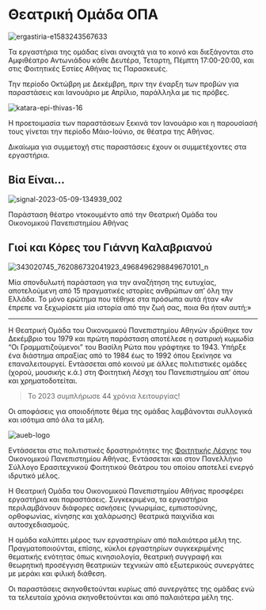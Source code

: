 # Θεατρική Ομάδα ΟΠΑ

![ergastiria-e1583243567633](https://github.com/different-ways/theatrikiopa.eu/assets/16403754/326cb1f5-fe06-446c-9358-5481aecd9ff9)

Τα εργαστήρια της ομάδας είναι ανοιχτά για το κοινό και διεξάγονται στο Αμφιθέατρο Αντωνιάδου κάθε Δευτέρα, Τεταρτη, Πέμπτη 17:00-20:00, και στις Φοιτητικές Εστίες Αθήνας τις Παρασκευές.

Την περίοδο Οκτώβρη με Δεκέμβρη, πριν την έναρξη των προβών για παραστάσεις και Ιανουάριο με Απρίλιο, παράλληλα με τις πρόβες.

![katara-epi-thivas-16](https://github.com/different-ways/theatrikiopa.eu/assets/16403754/e5f8fcbb-dce6-4835-900c-915fb225d299)

Η προετοιμασία των παραστάσεων ξεκινά τον Ιανουάριο και η παρουσίασή τους γίνεται την περίοδο Μάιο-Ιούνιο, σε θέατρα της Αθήνας.

Δικαίωμα για συμμετοχή στις παραστάσεις έχουν οι συμμετέχοντες στα εργαστήρια.

## Βία Είναι…

![signal-2023-05-09-134939_002](https://github.com/different-ways/theatrikiopa.eu/assets/16403754/aa60619d-adce-49af-8cba-e2951d525cb2)

Παράσταση θέατρο ντοκουμέντο από την Θεατρική Ομάδα του Οικονομικού Πανεπιστημίου Αθήνας

## Γιοί και Κόρες του Γιάννη Καλαβριανού

![343020745_762086732041923_4968496298849670101_n](https://github.com/different-ways/theatrikiopa.eu/assets/16403754/02f3ee9a-bcdd-4427-94fc-a278229ca33b)

Μία σπονδυλωτή παράσταση για την αναζήτηση της ευτυχίας, αποτελούμενη από 15 πραγματικές ιστορίες ανθρώπων απ’ όλη την Ελλάδα. Το μόνο ερώτημα που τέθηκε στα πρόσωπα αυτά ήταν «Αν έπρεπε να ξεχωρίσετε μία ιστορία από την ζωή σας, ποια θα ήταν αυτή;»

***

Η Θεατρική Ομάδα του Οικονομικού Πανεπιστημίου Αθηνών ιδρύθηκε τον Δεκέμβριο του 1979 και πρώτη παράσταση αποτέλεσε η σατιρική κωμωδία “Οι Γραμματιζούμενοι” του Βασίλη Ρώτα που γράφτηκε το 1943. Υπήρξε ένα διάστημα απραξίας από το 1984 έως το 1992 όπου ξεκίνησε να επαναλειτουργεί. Εντάσσεται από κοινού με άλλες πολιτιστικές ομάδες (χορού, μουσικής κ.ά.) στη Φοιτητική Λέσχη του Πανεπιστημίου απ’ όπου και χρηματοδοτείται.

> Το 2023 συμπλήρωσε 44 χρόνια λειτουργίας!

Οι αποφάσεις για οποιοδήποτε θέμα της ομάδας λαμβάνονται συλλογικά και ισότιμα από όλα τα μέλη.

![aueb-logo](https://github.com/different-ways/theatrikiopa.eu/assets/16403754/16f96542-9108-474e-a436-390e571be674)

Εντάσσεται στις πολιτιστικές δραστηριότητες της [Φοιτητικής Λέσχης](https://lesxi.aueb.gr) του Οικονομικού Πανεπιστημίου Αθήνας. Εντάσσεται και στον Πανελλήνιο Σύλλογο Ερασιτεχνικού Φοιτητικού Θεάτρου του οποίου αποτελεί ενεργό ιδρυτικό μέλος.

Η Θεατρική Ομάδα του Οικονομικού Πανεπιστημίου Αθήνας προσφέρει εργαστήρια και παραστάσεις. Συγκεκριμένα, τα εργαστήρια περιλαμβάνουν διάφορες ασκήσεις (γνωριμίας, εμπιστοσύνης, ορθοφωνίας, κίνησης και χαλάρωσης) θεατρικά παιχνίδια και αυτοσχεδιασμούς.

H ομάδα καλύπτει μέρος των εργαστηρίων από παλαιότερα μέλη της. Πραγματοποιούνται, επίσης, κύκλοι εργαστηρίων συγκεκριμένης θεματικής ενότητας όπως κινησιολογία, θεατρική συγγραφή και θεωρητική προσέγγιση θεατρικών τεχνικών από εξωτερικούς συνεργάτες με μεράκι και φιλική διάθεση.

Οι παραστάσεις σκηνοθετούνται κυρίως από συνεργάτες της ομάδας ενώ τα τελευταία χρόνια σκηνοθετούνται και από παλαιότερα μέλη της.
